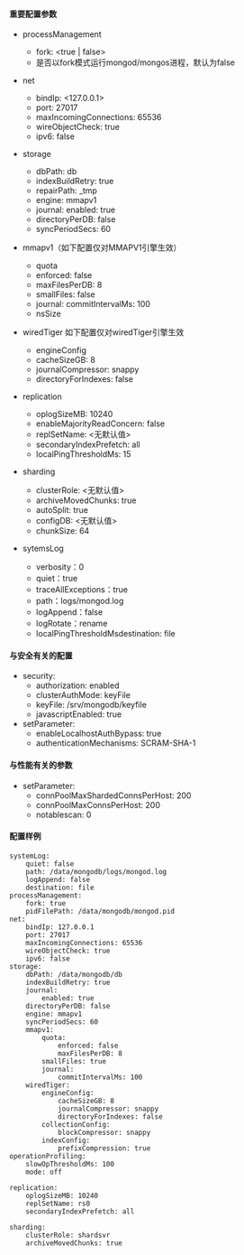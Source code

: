 #### 重要配置参数
- processManagement
  - fork: <true | false>
  - 是否以fork模式运行mongod/mongos进程，默认为false
 
- net
  - bindIp: <127.0.0.1>
  - port: 27017
  - maxIncomingConnections: 65536
  - wireObjectCheck: true
  - ipv6: false

- storage
  - dbPath: db
  - indexBuildRetry: true
  - repairPath: _tmp
  - engine: mmapv1
  - journal: enabled: true
  - directoryPerDB: false
  - syncPeriodSecs: 60

- mmapv1（如下配置仅对MMAPV1引擎生效）
  - quota
  - enforced: false
  - maxFilesPerDB: 8
  - smallFiles: false
  - journal: commitIntervalMs: 100
  - nsSize

- wiredTiger 如下配置仅对wiredTiger引擎生效
  - engineConfig
  - cacheSizeGB: 8
  - journalCompressor: snappy
  - directoryForIndexes: false

- replication
  - oplogSizeMB: 10240
  - enableMajorityReadConcern: false
  - replSetName: <无默认值>
  - secondaryIndexPrefetch: all
  - localPingThresholdMs: 15

- sharding
  - clusterRole: <无默认值>
  - archiveMovedChunks: true
  - autoSplit: true
  - configDB: <无默认值>
  - chunkSize: 64

- sytemsLog
  - verbosity：0
  - quiet：true
  - traceAllExceptions：true
  - path：logs/mongod.log
  - logAppend：false
  - logRotate：rename
  - localPingThresholdMsdestination: file

#### 与安全有关的配置
- security:
  - authorization: enabled
  - clusterAuthMode: keyFile
  - keyFile: /srv/mongodb/keyfile
  - javascriptEnabled: true
- setParameter:
  - enableLocalhostAuthBypass: true
  - authenticationMechanisms: SCRAM-SHA-1

#### 与性能有关的参数
- setParameter:
  - connPoolMaxShardedConnsPerHost: 200
  - connPoolMaxConnsPerHost: 200
  - notablescan: 0

#### 配置样例
```
systemLog:  
    quiet: false  
    path: /data/mongodb/logs/mongod.log  
    logAppend: false  
    destination: file  
processManagement:  
    fork: true  
    pidFilePath: /data/mongodb/mongod.pid  
net:  
    bindIp: 127.0.0.1  
    port: 27017  
    maxIncomingConnections: 65536  
    wireObjectCheck: true  
    ipv6: false   
storage:  
    dbPath: /data/mongodb/db  
    indexBuildRetry: true  
    journal:  
        enabled: true  
    directoryPerDB: false  
    engine: mmapv1  
    syncPeriodSecs: 60   
    mmapv1:  
        quota:  
            enforced: false  
            maxFilesPerDB: 8  
        smallFiles: true      
        journal:  
            commitIntervalMs: 100  
    wiredTiger:  
        engineConfig:  
            cacheSizeGB: 8  
            journalCompressor: snappy  
            directoryForIndexes: false    
        collectionConfig:  
            blockCompressor: snappy  
        indexConfig:  
            prefixCompression: true  
operationProfiling:  
    slowOpThresholdMs: 100  
    mode: off  
```
```
replication:  
    oplogSizeMB: 10240  
    replSetName: rs0  
    secondaryIndexPrefetch: all  
```
```
sharding:  
    clusterRole: shardsvr  
    archiveMovedChunks: true  
```
